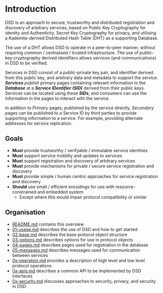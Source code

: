 # Introduction

DSD is an approach to secure, trustworthy and distributed registration and discovery of arbitrary services, based on Public Key Cryptography for identity and Authenticity, Secret Key Cryptography for privacy, and utilising a Kademlia-derived Distributed Hash Table \(DHT\) as a supporting Database.

The use of a DHT allows DSD to operate in a peer-to-peer manner, without requiring common / centralised / trusted infrastructure. The use of public-key cryptography derived identifiers allows services \(and communications\) in DSD to be verified.

Services in DSD consist of a public-private key pair, and identifier derived from this public key, and arbitrary data and metadata to support the service. _**Services**_ _publish_ primary pages containing relevant information to the _**Database**_ at a _**Service IDentifier \(SID\)**_ derived from their public keys. Services can be located using these _**SIDs**_, and consumers can use the information in the pages to interact with the service.

In addition to _Primary_ pages, published by the service directly, _Secondary_ pages can be published to a Service ID by third parties to provide supporting information to a service. For example, providing alternate addresses for service replication.

## Goals

* **Must** provide trustworthy / verifyable / immutable service identities
* **Must** support service mobility and updates to services
* **Must** support registration and discovery of arbitrary services
* **Must** provide mechanisms for private / secure service registration and discovery
* **Must** provide simple / human centric approaches for service registration and discovery
* **Should** use small / efficient encodings for use with resource-constrained and embedded system
  * Except where this would impair protocol compatibility or similar

## Organisation

* [README.md](./) contains this overview
* [01-usage.md](01-usage.md) describes the use of DSD and how to get started
* [02-base.md]() describes the base protocol object structure
* [03-options.md](data-structures/03-options.md) describes options for use in protocol objects
* [04-pages.md](data-structures/04-pages.md) describes pages used for registration in the database
* [05-messages.md](data-structures/05-messages.md) describes messages used for communication between services
* [0x-operation.md](https://github.com/ryankurte/dsd-proto/tree/30682934c83212fefeba614478a6d04c918c30dd/0x-operation.md) provides a description of high level and low level protocol operations
* [0x-apis.md](https://github.com/ryankurte/dsd-proto/tree/30682934c83212fefeba614478a6d04c918c30dd/0x-apis.md) describes a common API to be implemented by DSD interfaces
* [0x-security.md](https://github.com/ryankurte/dsd-proto/tree/30682934c83212fefeba614478a6d04c918c30dd/0x-security/README.md) discusses approaches to security, privacy, and security in DSD

